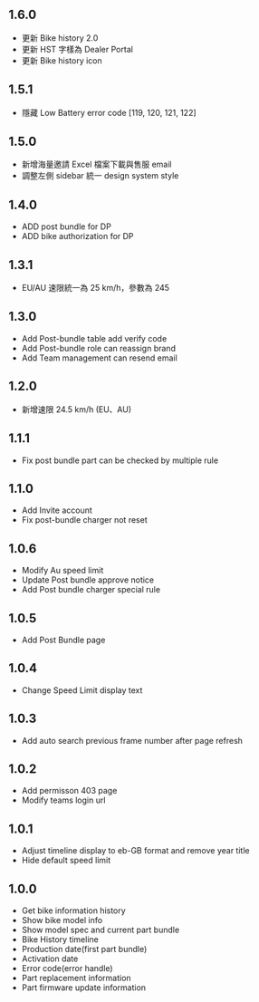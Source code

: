 ## 1.6.0
- 更新 Bike history 2.0
- 更新 HST 字樣為 Dealer Portal
- 更新 Bike history icon

## 1.5.1
- 隱藏 Low Battery error code [119, 120, 121, 122]

## 1.5.0
- 新增海量邀請 Excel 檔案下載與售服 email
- 調整左側 sidebar 統一 design system style

## 1.4.0
- ADD post bundle for DP
- ADD bike authorization for DP

## 1.3.1
- EU/AU 速限統一為 25 km/h，參數為 245

## 1.3.0
- Add Post-bundle table add verify code
- Add Post-bundle role can reassign brand
- Add Team management can resend email

## 1.2.0
- 新增速限 24.5 km/h (EU、AU)

## 1.1.1
- Fix post bundle part can be checked by multiple rule

## 1.1.0
- Add Invite account
- Fix post-bundle charger not reset

## 1.0.6
- Modify Au speed limit
- Update Post bundle approve notice
- Add Post bundle charger special rule

## 1.0.5

- Add Post Bundle page

## 1.0.4

- Change Speed Limit display text

## 1.0.3

- Add auto search previous frame number after page refresh

## 1.0.2

- Add permisson 403 page
- Modify teams login url

## 1.0.1

- Adjust timeline display to eb-GB format and remove year title
- Hide default speed limit

## 1.0.0

- Get bike information history
 - Show bike model info
 - Show model spec and current part bundle
- Bike History timeline
 - Production date(first part bundle)
 - Activation date
 - Error code(error handle)
 - Part replacement information
 - Part firmware update information
